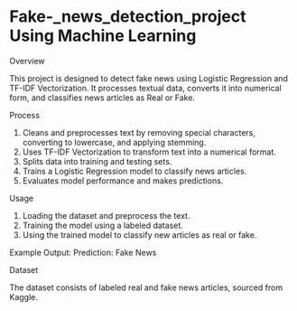 # Fake-_news_detection_project Using Machine Learning

Overview

This project is designed to detect fake news using Logistic Regression and TF-IDF Vectorization. It processes textual data, converts it into numerical form, and classifies news articles as Real or Fake.

Process

1. Cleans and preprocesses text by removing special characters, converting to lowercase, and applying stemming.
2. Uses TF-IDF Vectorization to transform text into a numerical format.
3. Splits data into training and testing sets.
4. Trains a Logistic Regression model to classify news articles.
5. Evaluates model performance and makes predictions.

Usage

1. Loading the dataset and preprocess the text.
2. Training the model using a labeled dataset.
3. Using the trained model to classify new articles as real or fake.

Example Output:
Prediction: Fake News

Dataset

The dataset consists of labeled real and fake news articles, sourced from Kaggle.
